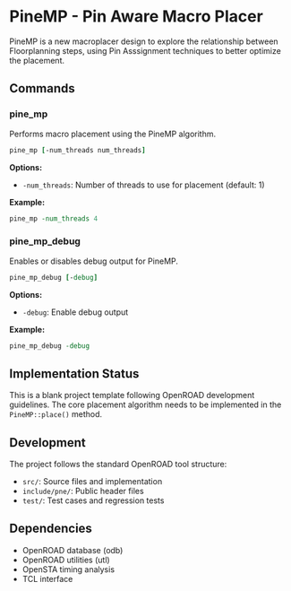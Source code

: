 # PineMP - Pin Aware Macro Placer

PineMP is a new macroplacer design to explore the relationship between Floorplanning steps, using Pin Asssignment techniques to better optimize the placement.

## Commands

### pine_mp
Performs macro placement using the PineMP algorithm.

```tcl
pine_mp [-num_threads num_threads]
```

**Options:**
- `-num_threads`: Number of threads to use for placement (default: 1)

**Example:**
```tcl
pine_mp -num_threads 4
```

### pine_mp_debug
Enables or disables debug output for PineMP.

```tcl
pine_mp_debug [-debug]
```

**Options:**
- `-debug`: Enable debug output

**Example:**
```tcl
pine_mp_debug -debug
```

## Implementation Status

This is a blank project template following OpenROAD development guidelines. The core placement algorithm needs to be implemented in the `PineMP::place()` method.

## Development

The project follows the standard OpenROAD tool structure:
- `src/`: Source files and implementation
- `include/pne/`: Public header files
- `test/`: Test cases and regression tests

## Dependencies

- OpenROAD database (odb)
- OpenROAD utilities (utl)
- OpenSTA timing analysis
- TCL interface